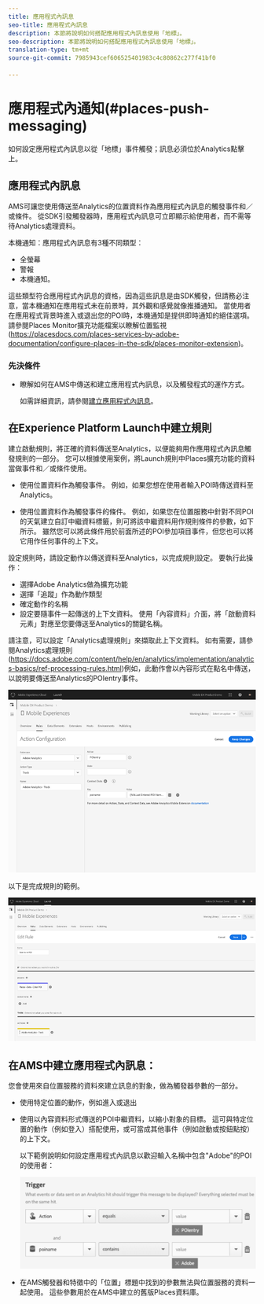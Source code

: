 ```yaml
---
title: 應用程式內訊息
seo-title: 應用程式內訊息
description: 本節將說明如何搭配應用程式內訊息使用「地標」。
seo-description: 本節將說明如何搭配應用程式內訊息使用「地標」。
translation-type: tm+mt
source-git-commit: 7985943cef606525401983c4c80862c277f41bf0

---
```



# 應用程式內通知(#places-push-messaging)

如何設定應用程式內訊息以從「地標」事件觸發；訊息必須位於Analytics點擊上。

## 應用程式內訊息

AMS可讓您使用傳送至Analytics的位置資料作為應用程式內訊息的觸發事件和／或條件。 從SDK引發觸發器時，應用程式內訊息可立即顯示給使用者，而不需等待Analytics處理資料。

本機通知：應用程式內訊息有3種不同類型：

* 全螢幕
* 警報
* 本機通知。

這些類型符合應用程式內訊息的資格，因為這些訊息是由SDK觸發，但請務必注意，當本機通知在應用程式未在前景時，其外觀和感覺就像推播通知。 當使用者在應用程式背景時進入或退出您的POI時，本機通知是提供即時通知的絕佳選項。 請參閱Places Monitor擴充功能檔案以瞭解位置監視(https://placesdocs.com/places-services-by-adobe-documentation/configure-places-in-the-sdk/places-monitor-extension)。

### 先決條件

* 瞭解如何在AMS中傳送和建立應用程式內訊息，以及觸發程式的運作方式。

   如需詳細資訊，請參閱[建立應用程式內訊息](https://docs.adobe.com/content/help/en/mobile-services/using/messaging-ug/inapp-messages/t-in-app-message.html)。


## 在Experience Platform Launch中建立規則

建立啟動規則，將正確的資料傳送至Analytics，以便能夠用作應用程式內訊息觸發規則的一部分。 您可以根據使用案例，將Launch規則中Places擴充功能的資料當做事件和／或條件使用。

* 使用位置資料作為觸發事件。 例如，如果您想在使用者輸入POI時傳送資料至Analytics。

* 使用位置資料作為觸發事件的條件。 例如，如果您在位置服務中針對不同POI的天氣建立自訂中繼資料標籤，則可將該中繼資料用作規則條件的參數，如下所示。 雖然您可以將此條件用於前面所述的POI參加項目事件，但您也可以將它用作任何事件的上下文。

設定規則時，請設定動作以傳送資料至Analytics，以完成規則設定。 要執行此操作：

* 選擇Adobe Analytics做為擴充功能
* 選擇「追蹤」作為動作類型
* 確定動作的名稱
* 設定要隨事件一起傳送的上下文資料。 使用「內容資料」介面，將「啟動資料元素」對應至您要傳送至Analytics的關鍵名稱。

請注意，可以設定「Analytics處理規則」來擷取此上下文資料。 如有需要，請參閱Analytics處理規則(https://docs.adobe.com/content/help/en/analytics/implementation/analytics-basics/ref-processing-rules.html)例如，此動作會以內容形式在點名中傳送，以說明要傳送至Analytics的POIentry事件。

![建立操作](/help/assets/configure-action.png)

以下是完成規則的範例。

![已完成規則](/help/assets/create-a-rule.png)

## 在AMS中建立應用程式內訊息：

您會使用來自位置服務的資料來建立訊息的對象，做為觸發器參數的一部分。

* 使用特定位置的動作，例如進入或退出
* 使用以內容資料形式傳送的POI中繼資料，以縮小對象的目標。 這可與特定位置的動作（例如登入）搭配使用，或可當成其他事件（例如啟動或按鈕點按）的上下文。

   以下範例說明如何設定應用程式內訊息以歡迎輸入名稱中包含"Adobe"的POI的使用者：

   ![觸發參數](/help/assets/trigger-parameters.png)

* 在AMS觸發器和特徵中的「位置」標題中找到的參數無法與位置服務的資料一起使用。 這些參數用於在AMS中建立的舊版Places資料庫。